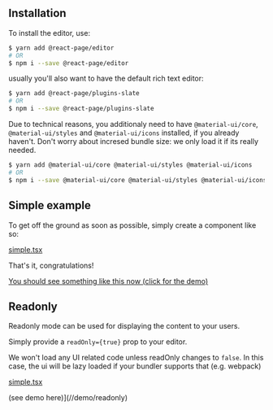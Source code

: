 ## Installation

To install the editor, use:

```bash
$ yarn add @react-page/editor
# OR
$ npm i --save @react-page/editor
```

usually you'll also want to have the default rich text editor:

```bash
$ yarn add @react-page/plugins-slate
# OR
$ npm i --save @react-page/plugins-slate
```

Due to technical reasons, you additionaly need to have `@material-ui/core`, `@material-ui/styles` and `@material-ui/icons` installed,
if you already haven't. Don't worry about incresed bundle size: we only load it if its really needed.

```bash
$ yarn add @material-ui/core @material-ui/styles @material-ui/icons
# OR
$ npm i --save @material-ui/core @material-ui/styles @material-ui/icons
```

## Simple example

To get off the ground as soon as possible, simply create a component like so:

[simple.tsx](examples/pages/examples/simple.tsx ':include :type=code typescript')

That's it, congratulations!

[You should see something like this now (click for the demo)](//demo/simple)

## Readonly

Readonly mode can be used for displaying the content to your users.

Simply provide a `readOnly={true}` prop to your editor.

We won't load any UI related code unless readOnly changes to `false`. In this case, the ui will be lazy loaded if your bundler supports that (e.g. webpack)

[simple.tsx](examples/pages/examples/readonly.tsx ':include :type=code typescript')

(see demo here)](//demo/readonly)
